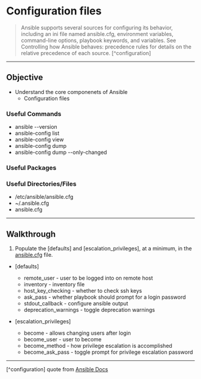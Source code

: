 # Configuration files

> Ansible supports several sources for configuring its behavior, including an ini file named ansible.cfg, environment variables, command-line options, playbook keywords, and variables. See Controlling how Ansible behaves: precedence rules for details on the relative precedence of each source. 
[^configuration]

---

## Objective 
* Understand the core componenets of Ansible 
	* Configuration files

### Useful Commands
* ansible --version
* ansible-config list
* ansible-config view
* ansible-config dump
* ansible-config dump --only-changed

### Useful Packages

### Useful Directories/Files
* /etc/ansible/ansible.cfg
* ~/.ansible.cfg
* ansible.cfg

---

## Walkthrough

1. Populate the [defaults] and [escalation_privileges], at a minimum, in the [ansible.cfg](ansible.cfg) file.

* [defaults]
	* remote_user - user to be logged into on remote host
	* inventory - inventory file
	* host_key_checking - whether to check ssh keys
	* ask_pass - whether playbook should prompt for a login password
	* stdout_callback - configure ansible output
	* deprecation_warnings - toggle deprecation warnings

* [escalation_privileges]
	* become - allows changing users after login
	* become_user - user to become
	* become_method - how privilege escalation is accomplished
	* become_ask_pass - toggle prompt for privilege escalation password


---
[^configuration] quote from [Ansible Docs](https://docs.ansible.com/ansible/latest/reference_appendices/config.html)
